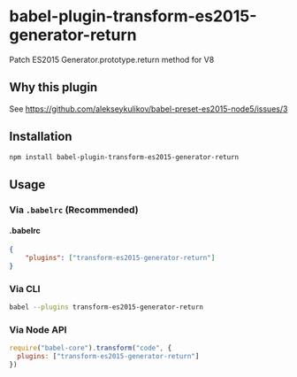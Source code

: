 # babel-plugin-transform-es2015-generator-return

Patch ES2015 Generator.prototype.return method for V8

## Why this plugin

See https://github.com/alekseykulikov/babel-preset-es2015-node5/issues/3


## Installation
```sh
npm install babel-plugin-transform-es2015-generator-return
```

## Usage

### Via `.babelrc` (Recommended)
#### .babelrc
```json
{
	"plugins": ["transform-es2015-generator-return"]
}
```

### Via CLI
```sh
babel --plugins transform-es2015-generator-return
```

### Via Node API
```js
require("babel-core").transform("code", {
  plugins: ["transform-es2015-generator-return"]
})
```
